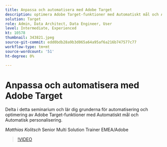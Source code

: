 ```yaml
---
title: Anpassa och automatisera med Adobe Target
description: optimera Adobe Target-funktioner med Automatiskt mål och Automatisk anpassning
solution: Target
role: Admin, Data Architect, Data Engineer, User
level: Intermediate, Experienced
kt: 10578
thumbnail: 343821.jpeg
source-git-commit: edd0bdb28a9b3d065a64a95af6a216b747577c77
workflow-type: tm+mt
source-wordcount: '51'
ht-degree: 0%

---
```


# Anpassa och automatisera med Adobe Target

Delta i detta seminarium och lär dig grunderna för automatisering och optimering av Adobe Target-funktioner med Automatiskt mål och Automatisk personalisering.

*Matthias Kolitsch* Senior Multi Solution Trainer EMEA/Adobe

>[!VIDEO](https://video.tv.adobe.com/v/343821/?quality=12&learn=on)
